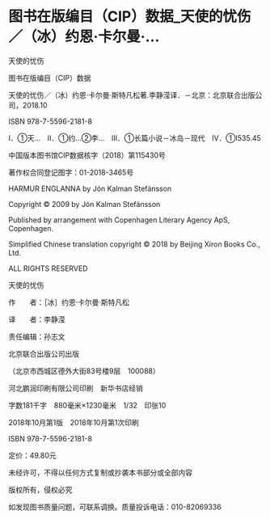 # 图书在版编目（CIP）数据_天使的忧伤／（冰）约恩·卡尔曼·...

天使的忧伤

图书在版编目（CIP）数据

天使的忧伤／（冰）约恩·卡尔曼·斯特凡松著.李静滢译．－北京：北京联合出版公司，2018.10

ISBN 978-7-5596-2181-8

Ⅰ．①天…　Ⅱ．①约…②李…　Ⅲ．①长篇小说－冰岛－现代　Ⅳ．①I535.45

中国版本图书馆CIP数据核字（2018）第115430号

著作权合同登记图字：01-2018-3465号

HARMUR ENGLANNA by Jón Kalman Stefánsson

Copyright © 2009 by Jón Kalman Stefánsson

Published by arrangement with Copenhagen Literary Agency ApS, Copenhagen.

Simplified Chinese translation copyright © 2018 by Beijing Xiron Books Co., Ltd.

ALL RIGHTS RESERVED

天使的忧伤

作　　者：［冰］约恩·卡尔曼·斯特凡松

译　　者：李静滢

责任编辑：孙志文

北京联合出版公司出版

（北京市西城区德外大街83号楼9层　100088）

河北鹏润印刷有限公司印刷　新华书店经销

字数181千字　880毫米×1230毫米　1/32　印张10

2018年10月第1版　2018年10月第1次印刷

ISBN 978-7-5596-2181-8

定价：49.80元

未经许可，不得以任何方式复制或抄袭本书部分或全部内容

版权所有，侵权必究

如发现图书质量问题，可联系调换。质量投诉电话：010-82069336